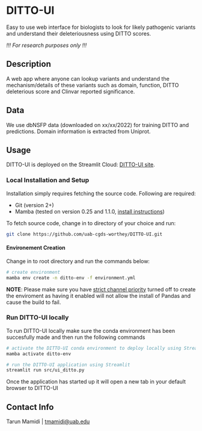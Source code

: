 # DITTO-UI

Easy to use web interface for biologists to look for likely pathogenic variants and understand their deleteriousness
using DITTO scores.

_!!! For research purposes only !!!_

## Description

A web app where anyone can lookup variants and understand the mechanism/details of these variants such as domain,
function, DITTO deleterious score and Clinvar reported significance.

## Data

We use dbNSFP data (downloaded on xx/xx/2022) for training DITTO and predictions. Domain information is extracted from
Uniprot.

## Usage

DITTO-UI is deployed on the Streamlit Cloud: [DITTO-UI site](https://cgds-ditto4nf.streamlit.app/).

### Local Installation and Setup

Installation simply requires fetching the source code. Following are required:

-   Git (version 2+)
-   Mamba (tested on version 0.25 and 1.1.0,
    [install instructions](https://mamba.readthedocs.io/en/latest/installation.html))

To fetch source code, change in to directory of your choice and run:

```sh
git clone https://github.com/uab-cgds-worthey/DITTO-UI.git
```

#### Environement Creation

Change in to root directory and run the commands below:

```sh
# create environment
mamba env create -n ditto-env -f environment.yml
```

**NOTE**: Please make sure you have
[strict channel priority](https://conda-forge.org/docs/user/tipsandtricks.html#how-to-fix-it) turned off to create the
enviroment as having it enabled will not allow the install of Pandas and cause the build to fail.

### Run DITTO-UI locally

To run DITTO-UI locally make sure the conda environment has been succesfully made and then run the following commands

```sh
# activate the DITTO-UI conda environment to deploy locally using Streamlit
mamba activate ditto-env

# run the DITTO-UI application using Streamlit
streamlit run src/ui_ditto.py
```

Once the application has started up it will open a new tab in your default browser to DITTO-UI

## Contact Info

Tarun Mamidi | tmamidi@uab.edu
